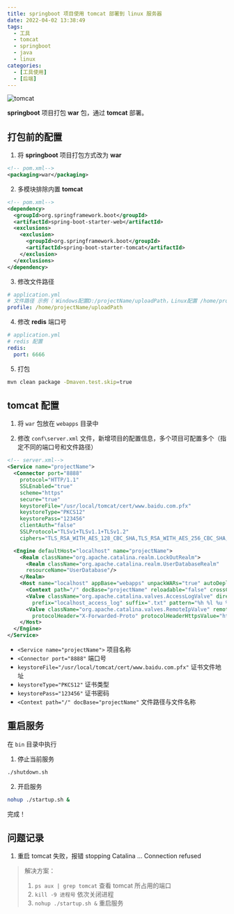 ```yaml
---
title: springboot 项目使用 tomcat 部署到 linux 服务器
date: 2022-04-02 13:38:49
tags:
  - 工具
  - tomcat
  - springboot
  - java
  - linux
categories:
  - [工具使用]
  - [后端]
---
```


![tomcat](https://s2.loli.net/2022/05/31/dYrjIsCTQBR3hFw.webp)

**springboot** 项目打包 **war** 包，通过 **tomcat** 部署。 

<!-- more -->

## 打包前的配置

1. 将 **springboot** 项目打包方式改为 **war**

```xml
<!-- pom.xml-->
<packaging>war</packaging>
```

2. 多模块排除内置 **tomcat**

```xml
<!-- pom.xml-->
<dependency>
  <groupId>org.springframework.boot</groupId>
  <artifactId>spring-boot-starter-web</artifactId>
  <exclusions>
    <exclusion>
      <groupId>org.springframework.boot</groupId>
      <artifactId>spring-boot-starter-tomcat</artifactId>
    </exclusion>
  </exclusions>
</dependency>
```

3. 修改文件路径

```yml
# application.yml
# 文件路径 示例（ Windows配置D:/projectName/uploadPath，Linux配置 /home/projectName/uploadPath）
profile: /home/projectName/uploadPath
```

4. 修改 **redis** 端口号

```yml
# application.yml
# redis 配置
redis:
  port: 6666
```

5. 打包

```bash
mvn clean package -Dmaven.test.skip=true
```

## tomcat 配置

1. 将 `war` 包放在 `webapps` 目录中

2. 修改 `conf\server.xml` 文件，新增项目的配置信息，多个项目可配置多个（指定不同的端口号和文件路径）

```xml
<!-- server.xml-->
<Service name="projectName">
  <Connector port="8888"
    protocol="HTTP/1.1"
    SSLEnabled="true"
    scheme="https"
    secure="true"
    keystoreFile="/usr/local/tomcat/cert/www.baidu.com.pfx"
    keystoreType="PKCS12"
    keystorePass="123456"
    clientAuth="false"
    SSLProtocol="TLSv1+TLSv1.1+TLSv1.2"
    ciphers="TLS_RSA_WITH_AES_128_CBC_SHA,TLS_RSA_WITH_AES_256_CBC_SHA,TLS_ECDHE_RSA_WITH_AES_128_CBC_SHA,TLS_ECDHE_RSA_WITH_AES_128_CBC_SHA256,TLS_RSA_WITH_AES_128_CBC_SHA256,TLS_RSA_WITH_AES_256_CBC_SHA256" />

  <Engine defaultHost="localhost" name="projectName">
    <Realm className="org.apache.catalina.realm.LockOutRealm">
      <Realm className="org.apache.catalina.realm.UserDatabaseRealm"
      resourceName="UserDatabase"/>
    </Realm>
    <Host name="localhost" appBase="webapps" unpackWARs="true" autoDeploy="true">
      <Context path="/" docBase="projectName" reloadable="false" crossContext="true"/>
      <Valve className="org.apache.catalina.valves.AccessLogValve" directory="logs"
        prefix="localhost_access_log" suffix=".txt" pattern="%h %l %u %t &quot;%r&quot; %s %b" />
      <Valve className="org.apache.catalina.valves.RemoteIpValve" remoteIpHeader="X-Forwarded-For"
        protocolHeader="X-Forwarded-Proto" protocolHeaderHttpsValue="https"/>
    </Host>
  </Engine>
</Service>
```

- `<Service name="projectName">` 项目名称
- `<Connector port="8888"` 端口号
- `keystoreFile="/usr/local/tomcat/cert/www.baidu.com.pfx"` 证书文件地址
- `keystoreType="PKCS12"` 证书类型
- `keystorePass="123456"` 证书密码
- `<Context path="/" docBase="projectName"` 文件路径与文件名称

## 重启服务

在 `bin` 目录中执行

1. 停止当前服务

```bash
./shutdown.sh
```

2. 开启服务

```bash
nohup ./startup.sh &
```

完成！

## 问题记录

1. 重启 tomcat 失败，报错 stopping Catalina ...  Connection refused

> 解决方案：
> 1. `ps aux | grep tomcat` 查看 tomcat 所占用的端口
> 2. `kill -9 进程号` 依次关闭进程 
> 3. `nohup ./startup.sh &` 重启服务

